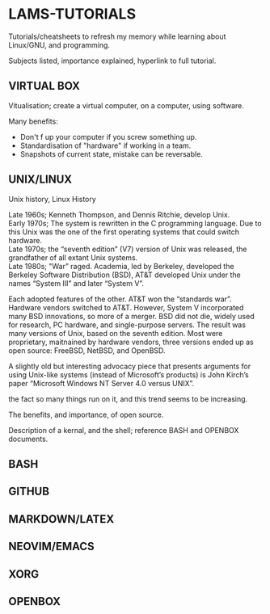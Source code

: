 # LAMS-TUTORIALS

Tutorials/cheatsheets to refresh my memory while learning about Linux/GNU, and programming. 

Subjects listed, importance explained, hyperlink to full tutorial.

## VIRTUAL BOX
Vitualisation; create a virtual computer, on a computer, using software. 

Many benefits:
- Don't f up your computer if you screw something up.
- Standardisation of "hardware" if working in a team.
- Snapshots of current state, mistake can be reversable.

## UNIX/LINUX
Unix history, Linux History

Late  1960s; Kenneth Thompson, and Dennis Ritchie, develop Unix.   
Early 1970s; The system is rewritten in the C programming language. Due to this Unix was the one of the first operating systems that could switch hardware.   
Late  1970s; the “seventh edition” (V7) version of Unix was released, the grandfather of all extant Unix systems.  
Late  1980s; "War” raged. Academia, led by Berkeley, developed the Berkeley Software Distribution (BSD), AT&T developed Unix under the names “System III” and later “System V”.   

Each adopted features of the other. AT&T won the “standards war”. Hardware vendors switched to AT&T. However, System V incorporated many BSD innovations, so more of a merger. BSD did not die, widely used for research, PC hardware, and single-purpose servers. The result was many versions of Unix, based on the seventh edition. Most were proprietary, maitnained by hardware vendors, three versions ended up as open source: FreeBSD, NetBSD, and OpenBSD.

A slightly old but interesting advocacy piece that presents arguments for using Unix-like systems (instead of Microsoft’s products) is John Kirch’s paper “Microsoft Windows NT Server 4.0 versus UNIX”.



the fact so many things run on it, and this trend seems to be increasing.

The benefits, and importance, of open source.

Description of a kernal, and the shell; reference BASH and OPENBOX documents.

## BASH


## GITHUB


## MARKDOWN/LATEX


## NEOVIM/EMACS


## XORG


## OPENBOX








